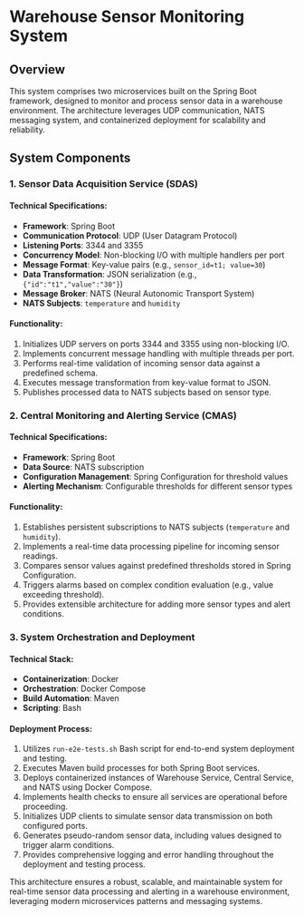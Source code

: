 # Warehouse Sensor Monitoring System

## Overview

This system comprises two microservices built on the Spring Boot framework, designed to monitor and process sensor data in a warehouse environment. The architecture leverages UDP communication, NATS messaging system, and containerized deployment for scalability and reliability.

## System Components

### 1. Sensor Data Acquisition Service (SDAS)

#### Technical Specifications:
- **Framework**: Spring Boot
- **Communication Protocol**: UDP (User Datagram Protocol)
- **Listening Ports**: 3344 and 3355
- **Concurrency Model**: Non-blocking I/O with multiple handlers per port
- **Message Format**: Key-value pairs (e.g., `sensor_id=t1; value=30`)
- **Data Transformation**: JSON serialization (e.g., `{"id":"t1","value":"30"}`)
- **Message Broker**: NATS (Neural Autonomic Transport System)
- **NATS Subjects**: `temperature` and `humidity`

#### Functionality:
1. Initializes UDP servers on ports 3344 and 3355 using non-blocking I/O.
2. Implements concurrent message handling with multiple threads per port.
3. Performs real-time validation of incoming sensor data against a predefined schema.
4. Executes message transformation from key-value format to JSON.
5. Publishes processed data to NATS subjects based on sensor type.

### 2. Central Monitoring and Alerting Service (CMAS)

#### Technical Specifications:
- **Framework**: Spring Boot
- **Data Source**: NATS subscription
- **Configuration Management**: Spring Configuration for threshold values
- **Alerting Mechanism**: Configurable thresholds for different sensor types

#### Functionality:
1. Establishes persistent subscriptions to NATS subjects (`temperature` and `humidity`).
2. Implements a real-time data processing pipeline for incoming sensor readings.
3. Compares sensor values against predefined thresholds stored in Spring Configuration.
4. Triggers alarms based on complex condition evaluation (e.g., value exceeding threshold).
5. Provides extensible architecture for adding more sensor types and alert conditions.

### 3. System Orchestration and Deployment

#### Technical Stack:
- **Containerization**: Docker
- **Orchestration**: Docker Compose
- **Build Automation**: Maven
- **Scripting**: Bash

#### Deployment Process:
1. Utilizes `run-e2e-tests.sh` Bash script for end-to-end system deployment and testing.
2. Executes Maven build processes for both Spring Boot services.
3. Deploys containerized instances of Warehouse Service, Central Service, and NATS using Docker Compose.
4. Implements health checks to ensure all services are operational before proceeding.
5. Initializes UDP clients to simulate sensor data transmission on both configured ports.
6. Generates pseudo-random sensor data, including values designed to trigger alarm conditions.
7. Provides comprehensive logging and error handling throughout the deployment and testing process.

This architecture ensures a robust, scalable, and maintainable system for real-time sensor data processing and alerting in a warehouse environment, leveraging modern microservices patterns and messaging systems.